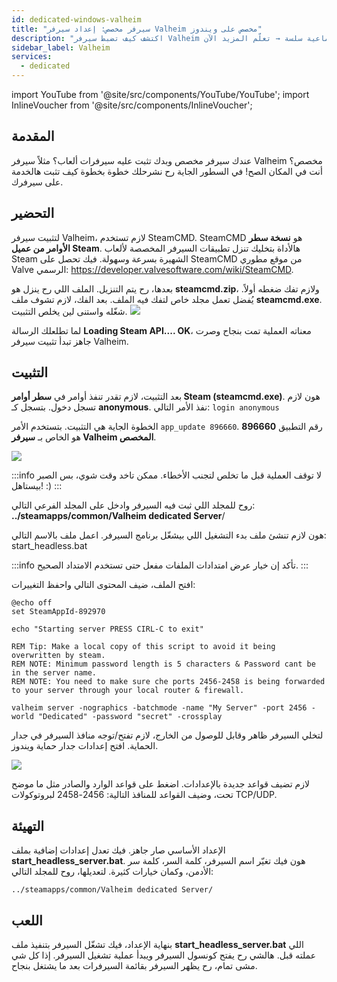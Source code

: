 ```yaml
---
id: dedicated-windows-valheim
title: "سيرفر مخصص: إعداد سيرفر Valheim مخصص على ويندوز"
description: "اكتشف كيف تضبط سيرفر Valheim مخصص على سيرفرك الخاص لتجربة لعب جماعية سلسة → تعلّم المزيد الآن"
sidebar_label: Valheim
services:
  - dedicated
---
```


import YouTube from '@site/src/components/YouTube/YouTube';
import InlineVoucher from '@site/src/components/InlineVoucher';

## المقدمة
عندك سيرفر مخصص وبدك تثبت عليه سيرفرات ألعاب؟ مثلاً سيرفر Valheim مخصص؟ أنت في المكان الصح! في السطور الجاية رح نشرحلك خطوة بخطوة كيف تثبت هالخدمة على سيرفرك.

<YouTube videoId="Trs9Ysxa1gc" imageSrc="https://screensaver01.zap-hosting.com/index.php/s/D2doaAqjzdMSo9r/preview" title="إعداد سيرفر Valheim مخصص على VPS ويندوز" description="حسّ حالك بتفهم أحسن لما تشوف الأمور عم تصير؟ عنا الفيديو المناسب إلك! غطس معنا بالفيديو اللي بيشرح كل شي بطريقة سهلة. سواء كنت مستعجل أو بتحب تستوعب المعلومات بأكثر طريقة ممتعة!"/>

<InlineVoucher />

## التحضير
لتثبيت سيرفر Valheim، لازم تستخدم SteamCMD. SteamCMD هو **نسخة سطر الأوامر من عميل Steam**. هالأداة بتخليك تنزل تطبيقات السيرفر المخصصة لألعاب Steam الشهيرة بسرعة وسهولة. فيك تحصل على SteamCMD من موقع مطوري Valve الرسمي: https://developer.valvesoftware.com/wiki/SteamCMD.

بعدها، رح يتم التنزيل. الملف اللي رح ينزل هو **steamcmd.zip**، ولازم تفك ضغطه أولاً. يُفضل تعمل مجلد خاص لتفك فيه الملف. بعد الفك، لازم تشوف ملف **steamcmd.exe**. شغّله واستنى لين يخلص التثبيت.
![](https://screensaver01.zap-hosting.com/index.php/s/Y5zygHw2DFJa4dZ/preview)

لما تطلعلك الرسالة **Loading Steam API.... OK**، معناته العملية تمت بنجاح وصرت جاهز تبدأ تثبيت سيرفر Valheim.



## التثبيت

بعد التثبيت، لازم تقدر تنفذ أوامر في **سطر أوامر Steam (steamcmd.exe)**. هون لازم تسجل دخول. بتسجل كـ **anonymous**. نفذ الأمر التالي: `login anonymous`

الخطوة الجاية هي التثبيت. بتستخدم الأمر `app_update 896660`. رقم التطبيق **896660** هو الخاص بـ **سيرفر Valheim المخصص**.

![](https://screensaver01.zap-hosting.com/index.php/s/PxZFZat7cP2C26k/preview)

:::info
لا توقف العملية قبل ما تخلص لتجنب الأخطاء. ممكن تاخد وقت شوي، بس الصبر بيستاهل! :)
:::


روح للمجلد اللي ثبت فيه السيرفر وادخل على المجلد الفرعي التالي:  **../steamapps/common/Valheim dedicated Server**/

هون لازم تنشئ ملف بدء التشغيل اللي بيشغّل برنامج السيرفر. اعمل ملف بالاسم التالي: start_headless.bat

:::info
تأكد إن خيار عرض امتدادات الملفات مفعل حتى تستخدم الامتداد الصحيح.
:::

افتح الملف، ضيف المحتوى التالي واحفظ التغييرات:

```
@echo off
set SteamAppId-892970

echo "Starting server PRESS CIRL-C to exit"

REM Tip: Make a local copy of this script to avoid it being overwritten by steam.
REM NOTE: Minimum password length is 5 characters & Password cant be in the server name.
REM NOTE: You need to make sure che ports 2456-2458 is being forwarded to your server through your local router & firewall.

valheim server -nographics -batchmode -name "My Server" -port 2456 -world "Dedicated" -password "secret" -crossplay
```

لتخلي السيرفر ظاهر وقابل للوصول من الخارج، لازم تفتح/توجه منافذ السيرفر في جدار الحماية. افتح إعدادات جدار حماية ويندوز.

![](https://screensaver01.zap-hosting.com/index.php/s/MTHjL85zKsLtN9g/preview)

لازم تضيف قواعد جديدة بالإعدادات. اضغط على قواعد الوارد والصادر مثل ما موضح تحت، وضيف القواعد للمنافذ التالية: 2456-2458 لبروتوكولات TCP/UDP.




## التهيئة

الإعداد الأساسي صار جاهز. فيك تعدل إعدادات إضافية بملف **start_headless_server.bat**. هون فيك تغيّر اسم السيرفر، كلمة السر، كلمة سر الأدمن، وكمان خيارات كثيرة. لتعديلها، روح للمجلد التالي:

```
../steamapps/common/Valheim dedicated Server/
```



## اللعب

بنهاية الإعداد، فيك تشغّل السيرفر بتنفيذ ملف **start_headless_server.bat** اللي عملته قبل. هالشي رح يفتح كونسول السيرفر ويبدأ عملية تشغيل السيرفر. إذا كل شي مشى تمام، رح يظهر السيرفر بقائمة السيرفرات بعد ما يشتغل بنجاح.

<InlineVoucher />